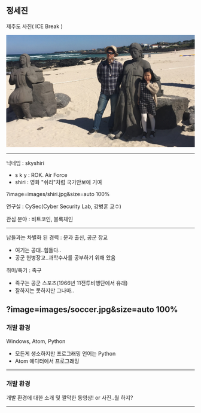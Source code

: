 ## 정세진

제주도 사진( ICE Break )

![Logo](images/break.jpg)

---

닉네임 : skyshiri
  - s k y : ROK. Air Force
  - shiri : 영화 "쉬리"처럼 국가안보에 기여     

?image=images/shiri.jpg&size=auto 100%

연구실 : CySec(Cyber Security Lab, 강병훈 교수)

관심 분야 : 비트코인, 블록체인

---

남들과는 차별화 된 경력 : 문과 출신, 공군 장교
  - 여기는 공대..힘들다..
  - 공군 헌병장교..과학수사를 공부하기 위해 왔음

취미/특기 : 족구
  - 족구는 공군 스포츠(1966년 11전투비행단에서 유래)
  - 잘하지는 못하지만 그나마..

?image=images/soccer.jpg&size=auto 100%
---

### 개발 환경

Windows, Atom, Python
  - 모든게 생소하지만 프로그래밍 언어는 Python
  - Atom 에디터에서 프로그래밍

---

### 개발 환경

개발 환경에 대한 소개 및 짤막한 동영상! or 사진..뭘 하지?

---
